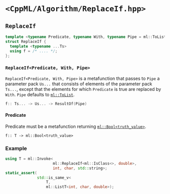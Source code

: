 # `<CppML/Algorithm/ReplaceIf.hpp>`

## `ReplaceIf`

```c++
template <typename Predicate, typename With, typename Pipe = ml::ToList>
struct ReplaceIf {
  template <typename ...Ts>
  using f = /* .... */;
};
```
### `ReplaceIf<Predicate, With, Pipe>`

`ReplaceIf<Predicate, With, Pipe>` is a metafunction that passes to `Pipe` a parameter pack `Us...` that consists of elements of the parameter pack `Ts...`, except that the elements for which `Predicate` is true are replaced by `With`. `Pipe` defaults to [`ml::ToList`](../Functional/ToList.md).

```c++
f:: Ts... -> Us... -> ResultOf(Pipe)
```

#### Predicate

Predicate must be a metafunction returning [`ml::Bool<truth_value>`](../Vocabulary/Value.md).
```
f:: T -> ml::Bool<truth_value>
```

### Example

```c++
using T = ml::Invoke<
                     ml::ReplaceIf<ml::IsClass<>, double>,
                     int, char, std::string>;
static_assert(
              std::is_same_v<
                  T,
                  ml::ListT<int, char, double>);
```
